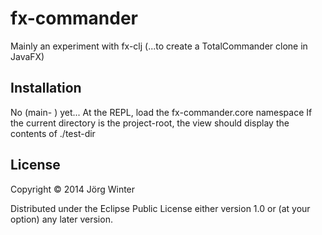 # fx-commander

Mainly an experiment with fx-clj (...to create a TotalCommander clone in JavaFX)

## Installation

No (main- ) yet...
At the REPL, load the fx-commander.core namespace
If the current directory is the project-root, the view should display the contents of ./test-dir

## License

Copyright © 2014 Jörg Winter

Distributed under the Eclipse Public License either version 1.0 or (at
your option) any later version.
